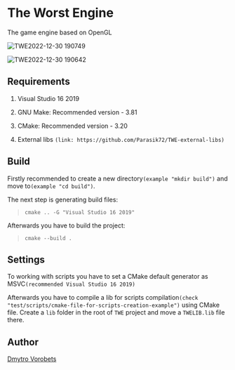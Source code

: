 # The Worst Engine

The game engine based on OpenGL

![TWE2022-12-30 190749](https://user-images.githubusercontent.com/82779713/210095876-72be4d73-1b03-4cac-9188-4d25c30cc4dd.png)

![TWE2022-12-30 190642](https://user-images.githubusercontent.com/82779713/210095924-44ea9227-2ddb-444e-a003-c94fd2bd0f83.png)

## Requirements
1. Visual Studio 16 2019

2. GNU Make: Recommended version - 3.81

3. CMake: Recommended version - 3.20

4. External libs `(link: https://github.com/Parasik72/TWE-external-libs)`

## Build
Firstly recommended to create a new directory`(example "mkdir build")` and move to`(example "cd build")`.

The next step is generating build files:
>`cmake .. -G "Visual Studio 16 2019"`

Afterwards you have to build the project:
>`cmake --build .`

## Settings
To working with scripts you have to set a CMake default generator as MSVC`(recommended Visual Studio 16 2019)`

Afterwards you have to compile a lib for scripts compilation`(check "test/scripts/cmake-file-for-scripts-creation-example")` using CMake file. Create a `lib` folder in the root of `TWE` project and move a `TWELIB.lib` file there.

## Author
[Dmytro Vorobets](https://github.com/Parasik72)
